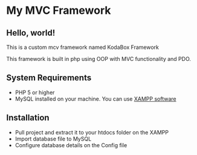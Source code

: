 # My MVC Framework

## Hello, world!
This is a custom mcv framework named KodaBox Framework

This framework is built in php using OOP with MVC functionality and PDO.

## System Requirements
<ul>
  <li>PHP 5 or higher</li>
  <li>MySQL installed on your machine. You can use <a href="https://xampp-windows.en.softonic.com/download?utm_source=SEM&utm_medium=paid&utm_campaign=EN_UK_DSA&gclid=Cj0KCQjwse-DBhC7ARIsAI8YcWJRTm0CtS4AzK4zb3J-ZTMzoUkXFCe5frPbQRYdZH6vpsM07xdp9dMaAsWDEALw_wcB">XAMPP software</a> </li>
</ul>

## Installation
- Pull project and extract it to your htdocs folder on the XAMPP
- Import database file to MySQL
- Configure database details on the Config file
